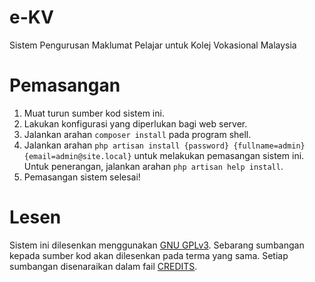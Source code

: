 # e-KV
Sistem Pengurusan Maklumat Pelajar untuk Kolej Vokasional Malaysia

# Pemasangan
1.  Muat turun sumber kod sistem ini.
2.  Lakukan konfigurasi yang diperlukan bagi web server.
3.  Jalankan arahan `composer install` pada program shell.
4.  Jalankan arahan `php artisan install {password} {fullname=admin} {email=admin@site.local}` untuk melakukan pemasangan sistem ini. Untuk penerangan, jalankan arahan `php artisan help install`.
5.  Pemasangan sistem selesai!

# Lesen
Sistem ini dilesenkan menggunakan [GNU GPLv3](https://www.gnu.org/licenses/gpl-3.0.txt). Sebarang sumbangan kepada sumber kod akan dilesenkan pada terma yang sama. Setiap sumbangan disenaraikan dalam fail [CREDITS](CREDITS).
